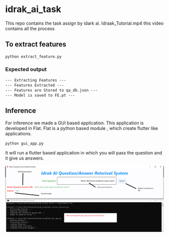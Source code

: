 # idrak_ai_task
This repo contains the task assign by idark ai.
Idraak_Tutorial.mp4 this video contains all the process


## To extract features
```
python extract_feature.py
```
### Expected output
```
--- Extracting Features ---
--- Features Extracted ---
--- Features are Stored to qa_db.json ---
--- Model is saved to FE.pt ---

```

## Inference 
For inference we made a GUI based application. This application is developed in Flat. 
Flat is a python based module , which create flutter like applications.

```
python gui_app.py
```

It will run a flutter based application in which you will pass the question and it give us answers.

![Screenshot](screenshot.png)
